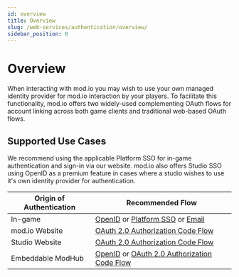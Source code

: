 ```yaml
---
id: overview
title: Overview
slug: /web-services/authentication/overview/
sidebar_position: 0
---
```


# Overview

When interacting with mod.io you may wish to use your own managed identity provider for mod.io interaction by your players. To facilitate this functionality, mod.io offers two widely-used complementing OAuth flows for account linking across both game clients and traditional web-based OAuth flows.

## Supported Use Cases

We recommend using the applicable Platform SSO for in-game authentication and sign-in via our website. mod.io also offers Studio SSO using OpenID as a premium feature in cases where a studio wishes to use it's own identity provider for authentication.

| **Origin of Authentication** | **Recommended Flow**                        |
| ---------------------------- | ------------------------------------------- |
| In-game                      | [OpenID](/web-services/authentication/openid/) or [Platform SSO](/web-services/authentication/platform/) or [Email](/web-services/authentication/platform/#email-authentication) |
| mod.io Website               | [OAuth 2.0 Authorization Code Flow](/web-services/authentication/website/) |
| Studio Website               | [OAuth 2.0 Authorization Code Flow](/web-services/authentication/sign-in-with-modio/) |
| Embeddable ModHub            | [OpenID](/web-services/authentication/openid/) or [OAuth 2.0 Authorization Code Flow](/web-services/authentication/website/) |
